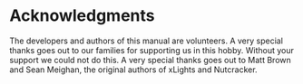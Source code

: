 # Acknowledgments

The developers and authors of this manual are volunteers. A very special thanks goes out to our families for supporting us in this hobby. Without your support we could not do this. A very special thanks goes out to Matt Brown and Sean Meighan, the original authors of xLights and Nutcracker.

